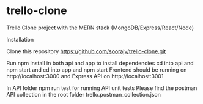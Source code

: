 # trello-clone

Trello Clone project with the MERN stack (MongoDB/Express/React/Node)

Installation

Clone this repository https://github.com/soorajv/trello-clone.git

Run npm install in both api and app to install dependencies
cd into api and npm start and cd into app and npm start
Frontend should be running on http://localhost:3000 and Express API on http://localhost:3001

In API folder npm run test for running API unit tests
Please find the postman API collection in the root folder
trello.postman_collection.json
